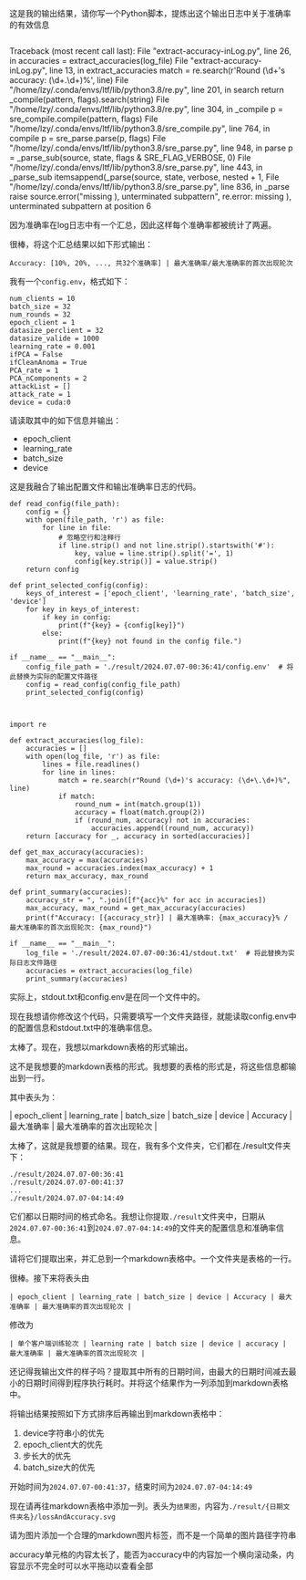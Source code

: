 这是我的输出结果，请你写一个Python脚本，提炼出这个输出日志中关于准确率的有效信息

```
```








Traceback (most recent call last):
  File "extract-accuracy-inLog.py", line 26, in <module>
    accuracies = extract_accuracies(log_file)
  File "extract-accuracy-inLog.py", line 13, in extract_accuracies
    match = re.search(r'Round (\d+\'s accuracy: (\d+\.\d+)%', line)
  File "/home/lzy/.conda/envs/ltf/lib/python3.8/re.py", line 201, in search
    return _compile(pattern, flags).search(string)
  File "/home/lzy/.conda/envs/ltf/lib/python3.8/re.py", line 304, in _compile
    p = sre_compile.compile(pattern, flags)
  File "/home/lzy/.conda/envs/ltf/lib/python3.8/sre_compile.py", line 764, in compile
    p = sre_parse.parse(p, flags)
  File "/home/lzy/.conda/envs/ltf/lib/python3.8/sre_parse.py", line 948, in parse
    p = _parse_sub(source, state, flags & SRE_FLAG_VERBOSE, 0)
  File "/home/lzy/.conda/envs/ltf/lib/python3.8/sre_parse.py", line 443, in _parse_sub
    itemsappend(_parse(source, state, verbose, nested + 1,
  File "/home/lzy/.conda/envs/ltf/lib/python3.8/sre_parse.py", line 836, in _parse
    raise source.error("missing ), unterminated subpattern",
re.error: missing ), unterminated subpattern at position 6








因为准确率在log日志中有一个汇总，因此这样每个准确率都被统计了两遍。






很棒，将这个汇总结果以如下形式输出：

```
Accuracy: [10%, 20%, ..., 共32个准确率] | 最大准确率/最大准确率的首次出现轮次
```





我有一个`config.env`，格式如下：

```
num_clients = 10
batch_size = 32
num_rounds = 32
epoch_client = 1
datasize_perclient = 32
datasize_valide = 1000
learning_rate = 0.001
ifPCA = False
ifCleanAnoma = True
PCA_rate = 1
PCA_nComponents = 2
attackList = []
attack_rate = 1
device = cuda:0
```

请读取其中的如下信息并输出：

+ epoch_client
+ learning_rate
+ batch_size
+ device






这是我融合了输出配置文件和输出准确率日志的代码。

```
def read_config(file_path):
    config = {}
    with open(file_path, 'r') as file:
        for line in file:
            # 忽略空行和注释行
            if line.strip() and not line.strip().startswith('#'):
                key, value = line.strip().split('=', 1)
                config[key.strip()] = value.strip()
    return config

def print_selected_config(config):
    keys_of_interest = ['epoch_client', 'learning_rate', 'batch_size', 'device']
    for key in keys_of_interest:
        if key in config:
            print(f"{key} = {config[key]}")
        else:
            print(f"{key} not found in the config file.")

if __name__ == "__main__":
    config_file_path = './result/2024.07.07-00:36:41/config.env'  # 将此替换为实际的配置文件路径
    config = read_config(config_file_path)
    print_selected_config(config)



import re

def extract_accuracies(log_file):
    accuracies = []
    with open(log_file, 'r') as file:
        lines = file.readlines()
        for line in lines:
            match = re.search(r"Round (\d+)'s accuracy: (\d+\.\d+)%", line)
            if match:
                round_num = int(match.group(1))
                accuracy = float(match.group(2))
                if (round_num, accuracy) not in accuracies:
                    accuracies.append((round_num, accuracy))
    return [accuracy for _, accuracy in sorted(accuracies)]

def get_max_accuracy(accuracies):
    max_accuracy = max(accuracies)
    max_round = accuracies.index(max_accuracy) + 1
    return max_accuracy, max_round

def print_summary(accuracies):
    accuracy_str = ", ".join([f"{acc}%" for acc in accuracies])
    max_accuracy, max_round = get_max_accuracy(accuracies)
    print(f"Accuracy: [{accuracy_str}] | 最大准确率: {max_accuracy}% / 最大准确率的首次出现轮次: {max_round}")

if __name__ == "__main__":
    log_file = './result/2024.07.07-00:36:41/stdout.txt'  # 将此替换为实际日志文件路径
    accuracies = extract_accuracies(log_file)
    print_summary(accuracies)
```

实际上，stdout.txt和config.env是在同一个文件中的。

现在我想请你修改这个代码，只需要填写一个文件夹路径，就能读取config.env中的配置信息和stdout.txt中的准确率信息。







太棒了。现在，我想以markdown表格的形式输出。






这不是我想要的markdown表格的形式。我想要的表格的形式是，将这些信息都输出到一行。

其中表头为：

| epoch_client | learning_rate | batch_size | batch_size | device | Accuracy | 最大准确率 | 最大准确率的首次出现轮次 |









太棒了，这就是我想要的结果。现在，我有多个文件夹，它们都在./result文件夹下：

```
./result/2024.07.07-00:36:41
./result/2024.07.07-00:41:37
...
./result/2024.07.07-04:14:49
```

它们都以日期时间的格式命名。我想让你提取`./result`文件夹中，日期从`2024.07.07-00:36:41`到`2024.07.07-04:14:49`的文件夹的配置信息和准确率信息。

请将它们提取出来，并汇总到一个markdown表格中。一个文件夹是表格的一行。







很棒。接下来将表头由

```
| epoch_client | learning_rate | batch_size | device | Accuracy | 最大准确率 | 最大准确率的首次出现轮次 |
```

修改为

```
| 单个客户端训练轮次 | learning rate | batch size | device | accuracy | 最大准确率 | 最大准确率的首次出现轮次 |
```





还记得我输出文件的样子吗？提取其中所有的日期时间，由最大的日期时间减去最小的日期时间得到程序执行耗时。并将这个结果作为一列添加到markdown表格中。










<!-- 在输出到markdown表格之前，请先对所有数据排序。排序规则依次为：

1. cuda:0的优先
1.1 若device为cuda:0，则按照learning_rate冲 -->






<!-- 在以下15行的输出结果中，混入了一行 -->






将输出结果按照如下方式排序后再输出到markdown表格中：

1. device字符串小的优先
2. epoch_client大的优先
3. 步长大的优先
4. batch_size大的优先





开始时间为`2024.07.07-00:41:37`，结束时间为`2024.07.07-04:14:49`





现在请再往markdown表格中添加一列。表头为`结果图`，内容为`./result/{日期文件夹名}/lossAndAccuracy.svg`





请为图片添加一个合理的markdown图片标签，而不是一个简单的图片路径字符串





accuracy单元格的内容太长了，能否为accuracy中的内容加一个横向滚动条，内容显示不完全时可以水平拖动以查看全部
